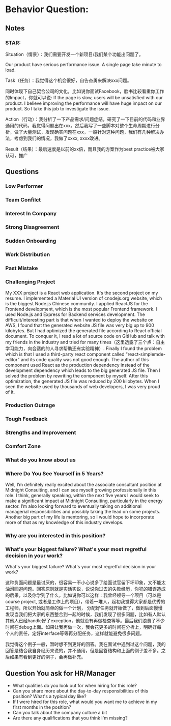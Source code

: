 # Behavior Question:

## Notes

### STAR:

Situation（情景）：我们需要开发一个新项目/我们某个功能出问题了。

Our product have serious performance issue. A single page take minute to load.

Task（任务）：我觉得这个机会很好，自告奋勇来解决xxx问题。

同时体现下自己契合公司的文化，比如说你面试Facebook，脸书比较看重你工作的Impact，你就可以说: If the page is slow, users will be unsatisfied with our product. I believe improving the performance will have huge impact on our product. So I take this job to investigate the issue.

Action（行动）：我分析了一下产品需求/问题症结，研究了一下目前的代码和业界通用的代码，我觉得问题出在xxx。然后我写了一些脚本对整个生命周期进行分析，做了大量测试，发现确实问题在xxx，一般针对这种问题，我们有几种解决办法，考虑到我们的情况，我做了xxxx, xxxx改进。

Result（结果）：最后速度是以前的xx倍，而且我的方案作为best practice被大家认可，推广

## Questions

### Low Performer

### Team Confilct

### Interest In Company

### Strong Disagreement

### Sudden Onboarding

### Work Distribution

### Past Mistake

### Challenging Project

My XXX project is a React web application. It's the second project on my resume. I implemented a Material UI version of cnodejs.org website, which is the biggest Node.js Chinese community. I applied ReactJS for the Frontend development, which is the most popular Frontend framework. I used Node.js and Express for Backend services development. The difficult/interesting part is that when I wanted to deploy the website on AWS, I found that the generated website JS file was very big up to 900 kilobytes. But I had optimized the generated file according to React official document. To conquer it, I read a lot of source code on GitHub and talk with my friends in the industry and tried for many times（这里透露了三个点：自主学习能力，向合适的的人寻求帮助还有实验精神）. Finally I found the problem which is that I used a third-party react component called "react-simplemde-editor" and its code quality was not good enough. The author of this component used React as the production dependency instead of the development dependency which leads to the big generated JS file. Then I solved the problem by rewriting the component by myself. After this optimization, the generated JS file was reduced by 200 kilobytes. When I seen the website used by thousands of web developers, I was very proud of it.

### Production Outrage

### Tough Feedback

### Strengths and Improvement

### Comfort Zone

### **What do you know about us**

### Where Do You See Yourself in 5 Years?

Well, I’m definitely really excited about the associate consultant position at Midnight Consulting, and I can see myself growing professionally in this role. I think, generally speaking, within the next five years I would seek to make a significant impact at Midnight Consulting, particularly in the energy sector. I’m also looking forward to eventually taking on additional managerial responsibilities and possibly taking the lead on some projects. Another big part of my life is mentoring, so I would hope to incorporate more of that as my knowledge of this industry develops.



### Why are you interested in this position?

### What's your biggest failure? What's your most regretful decision in your work?

What's your biggest failure? What's your most regretful decision in your work?

这种负面问题是最讨厌的，很容易一不小心说多了给面试官留下坏印象，又不能太油滑回避问题。回答原则就是实话实说，说说你过去的失败经历，你犯的错误造成的后果，以及你学到了什么，比如说你可以这样：我曾经领导一个项目（可以是course project, 或者是工作上的项目），带着一堆人，起初我觉得大家都是优秀的工程师，所以开始就简单的做一个计划， 分配好任务就开始做了，做到后面慢慢发现当我们把大家的东西整合到一起的时候，我们发现了很多问题，比如有人默认其他人已经handle好了exception，他就没有再做检查等等。最后我们浪费了不少时间在debug上面。如果让我再做一次，我会花更多的时间在分析上，明确好每个人的责任，定好interface等等再分配任务，这样就能避免很多问题。

我觉得这个例子一般，暂时想不到更好的回答。我在面试中遇到过这个问题，我的回答是结合我自身经历来说的，并不通用，但是回答结构和上面的例子差不多。之后如果有看到更好的例子，会再做补充。

## Question You ask for HR/Manager

* What qualities do you look out for when hiring for this role?
* Can you share more about the day-to-day responsibilities of this position? What's a typical day like?
* If I were hired for this role, what would you want me to achieve in my first months in the position?
* Can you talk about the company culture a bit
* Are there any qualifications that you think I'm missing?

###

